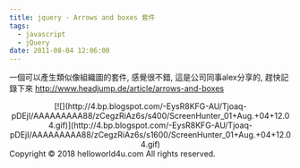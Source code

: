```yaml
---
title: jquery - Arrows and boxes 套件
tags:
  - javascript
  - jQuery
date: 2011-08-04 12:06:00
---
```


一個可以產生類似像組織圖的套件, 感覺很不錯, 這是公司同事alex分享的, 趕快記錄下來
http://www.headjump.de/article/arrows-and-boxes

<div class="separator" style="clear: both; text-align: center;">[![](http://4.bp.blogspot.com/-EysR8KFG-AU/Tjoaq-pDEjI/AAAAAAAAA88/zCegzRiAz6s/s400/ScreenHunter_01+Aug.+04+12.04.gif)](http://4.bp.blogspot.com/-EysR8KFG-AU/Tjoaq-pDEjI/AAAAAAAAA88/zCegzRiAz6s/s1600/ScreenHunter_01+Aug.+04+12.04.gif)</div><div class="blogger-post-footer">Copyright © 2018 helloworld4u.com All rights reserved.</div>